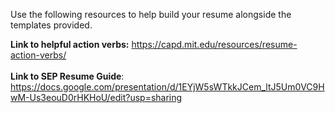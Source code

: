 Use the following resources to help build your resume alongside the templates provided. 

**Link to helpful action verbs:** https://capd.mit.edu/resources/resume-action-verbs/ <br/>  
**Link to SEP Resume Guide**: https://docs.google.com/presentation/d/1EYjW5sWTkkJCem_ltJ5Um0VC9HwM-Us3eouD0rHKHoU/edit?usp=sharing
